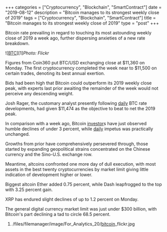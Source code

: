 +++
categories = ["Cryptocurrency", "Blockchain", "SmartContract"]
date = "2019-08-12"
description = "Bitcoin manages to its strongest weekly close of 2019"
tags = ["Cryptocurrency", "Blockchain", "SmartContract"]
title = "Bitcoin manages to its strongest weekly close of 2019"
type = "post"
+++

Bitcoin rate prevailing in regard to touching its most astounding weekly
close of 2019 a week ago, further dispersing anxieties of a new rate
breakdown.

![[BTC](https://www.playgroundfx.com/blog/who-is-the-creator-of-bitcoin/)][1]_Photo: Flickr_

Figures from Coin360 put BTC/USD exchanging close at $11,360 on Monday.
The first cryptocurrency completed the week near to $11,500 on certain
trades, denoting its best annual exertion.

Bids had been high that Bitcoin could outperform its 2019 weekly close
peak, with experts last prior awaiting the remainder of the week would
not perceive any descending weight.

Josh Rager, the customary analyst presently following [daily](https://www.fintecher.org/2020/03/03/forex-trading-daily-strategy/) BTC rate
developments, had given $11,474 as the objective to beat to net the 2019
peak.

In comparison with a week ago, Bitcoin [investor](https://www.fintechee.com/tutorial-for-forex-trading/investor-mode/)s have just observed
humble declines of under 3 percent, while [daily](https://www.fintecher.org/2020/03/03/forex-trading-daily-strategy/) impetus was practically
unchanged.

Growths from prior have comprehensively persevered through, those
started by expanding geopolitical strains concentrated on the Chinese
currency and the Sino-U.S. exchange row.

Meantime, altcoins confronted one more day of dull execution, with most
assets in the best twenty cryptocurrencies by market limit giving little
indication of development higher or lower.

Biggest altcoin Ether added 0.75 percent, while Dash leapfrogged to the
top with 3.25 percent gain.

XRP has endured slight declines of up to 1.2 percent on Monday.

The general digital currency market limit was just under $300 billion,
with Bitcoin's part declining a tad to circle 68.5 percent.

   1. /files/filemanager/image/For_Analytics_20/[bitcoin](https://www.letsplayfx.com/blog/forex-for-bitcoin/)_flickr.jpg